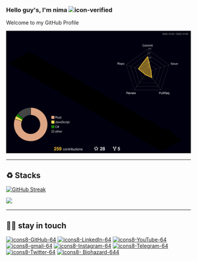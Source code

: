 ### Hello guy's, I'm nima ![icon-verified](https://img.icons8.com/color/20/verified-account--v1.png)
   Welcome to my GitHub Profile

![](./profile-3d-contrib/profile-night-rainbow.svg)


---------------------
## ♻ Stacks

[![GitHub Streak](https://github-readme-streak-stats.herokuapp.com?user=NiREvil&theme=windows-dark&type=png)](https://git.io/streak-stats)


[![](https://visitcount.itsvg.in/api?id=NiREvil&label=Profile%20Visit&pretty=false)](https://visitcount.itsvg.in)







------------------
## 🚬🗿 stay in touch

[![icons8-GitHub-64](https://img.icons8.com/arcade/64/github.png)](https://github.com/NiREvil)
[![icons8-LinkedIn-64](https://img.icons8.com/arcade/64/linkedin-circled.png)](https://au.linkedin.com/in/nirevil)
[![icons8-YouTube-64](https://img.icons8.com/arcade/64/youtube-play.png)](http://www.youtube.com/@NiREvil)
[![icons8-gmail-64](https://img.icons8.com/arcade/64/gmail.png)](mailto:nirevil2020@gmail.com)
[![icons8-Instagram-64](https://img.icons8.com/arcade/64/instagram-new.png)](https://instagram.com/nima_radical_?igshid=OGQ5ZDc2ODk2ZA==)
[![icons8-Telegram-64](https://img.icons8.com/arcade/64/telegram-app.png)](https://t.me/NiREvil)
[![icons8-Twitter-64](https://img.icons8.com/arcade/64/twitter.png)](https://twitter.com/NiREvil_)
[![icons8- Biohazard-644](https://img.icons8.com/arcade/64/poison.png)](https://t.me/F_NiREvil)
